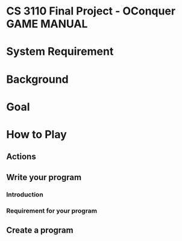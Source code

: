 # CS 3110 Final Project - OConquer GAME MANUAL

# System Requirement

# Background

# Goal

# How to Play


## Actions

<!-- ------------------------- -->
## Write your program

### Introduction



### Requirement for your program





## Create a program
